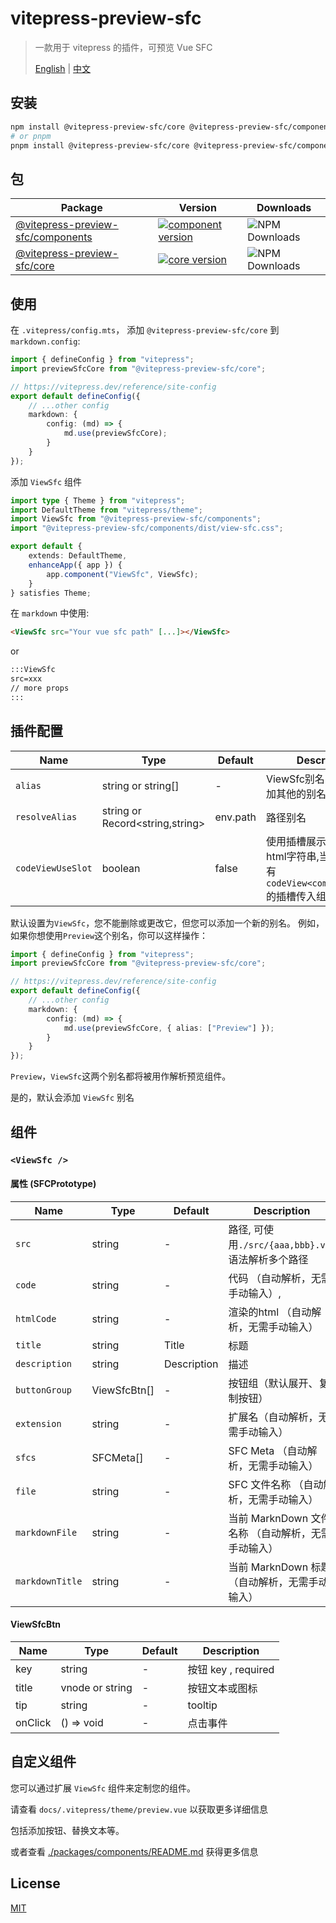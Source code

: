 # vitepress-preview-sfc

> 一款用于 vitepress 的插件，可预览 Vue SFC
>
> [English](./README.md) | [中文](./README_CN.md)

## 安装

```bash
npm install @vitepress-preview-sfc/core @vitepress-preview-sfc/components
# or pnpm
pnpm install @vitepress-preview-sfc/core @vitepress-preview-sfc/components
```

## 包

| Package                                                  | Version                                                                                                                                             | Downloads                                                                             |
| -------------------------------------------------------- | --------------------------------------------------------------------------------------------------------------------------------------------------- | ------------------------------------------------------------------------------------- |
| [@vitepress-preview-sfc/components](packages/components) | [![component version](https://badgen.net/npm/v/@vitepress-preview-sfc/components)](https://www.npmjs.com/package/@vitepress-preview-sfc/components) | ![NPM Downloads](https://img.shields.io/npm/dw/%40vitepress-preview-sfc%2Fcomponents) |
| [@vitepress-preview-sfc/core](packages/core)             | [![core version](https://badgen.net/npm/v/@vitepress-preview-sfc/core)](https://www.npmjs.com/package/@vitepress-preview-sfc/core)                  | ![NPM Downloads](https://img.shields.io/npm/dw/%40vitepress-preview-sfc%2Fcore)       |

## 使用

在 `.vitepress/config.mts`， 添加 `@vitepress-preview-sfc/core` 到 `markdown.config`:

```ts
import { defineConfig } from "vitepress";
import previewSfcCore from "@vitepress-preview-sfc/core";

// https://vitepress.dev/reference/site-config
export default defineConfig({
	// ...other config
	markdown: {
		config: (md) => {
			md.use(previewSfcCore);
		}
	}
});
```

添加 `ViewSfc` 组件

```ts
import type { Theme } from "vitepress";
import DefaultTheme from "vitepress/theme";
import ViewSfc from "@vitepress-preview-sfc/components";
import "@vitepress-preview-sfc/components/dist/view-sfc.css";

export default {
	extends: DefaultTheme,
	enhanceApp({ app }) {
		app.component("ViewSfc", ViewSfc);
	}
} satisfies Theme;
```

在 `markdown` 中使用:

```md
<ViewSfc src="Your vue sfc path" [...]></ViewSfc>
```

or

```md
:::ViewSfc
src=xxx
// more props
:::
```

## 插件配置

| Name              | Type                            | Default  | Description                                                                             |
| ----------------- | ------------------------------- | -------- | --------------------------------------------------------------------------------------- |
| `alias`           | string or string[]              | -        | ViewSfc别名，你可以添加其他的别名                                                       |
| `resolveAlias`    | string or Record<string,string> | env.path | 路径别名                                                                                |
| `codeViewUseSlot` | boolean                         | false    | 使用插槽展示代码而不是html字符串,当开启后，会有 `codeView<componentName>`的插槽传入组件 |

默认设置为`ViewSfc`，您不能删除或更改它，但您可以添加一个新的别名。
例如，如果你想使用`Preview`这个别名，你可以这样操作：

```ts
import { defineConfig } from "vitepress";
import previewSfcCore from "@vitepress-preview-sfc/core";

// https://vitepress.dev/reference/site-config
export default defineConfig({
	// ...other config
	markdown: {
		config: (md) => {
			md.use(previewSfcCore, { alias: ["Preview"] });
		}
	}
});
```

`Preview`，`ViewSfc`这两个别名都将被用作解析预览组件。

是的，默认会添加 `ViewSfc` 别名

## 组件

### `<ViewSfc />`

#### 属性 (SFCPrototype)

| Name            | Type         | Default     | Description                                        |
| --------------- | ------------ | ----------- | -------------------------------------------------- |
| `src`           | string       | -           | 路径, 可使用`./src/{aaa,bbb}.vue`语法解析多个路径  |
| `code`          | string       | -           | 代码 （自动解析，无需手动输入）,                   |
| `htmlCode`      | string       | -           | 渲染的html （自动解析，无需手动输入）              |
| `title`         | string       | Title       | 标题                                               |
| `description`   | string       | Description | 描述                                               |
| `buttonGroup`   | ViewSfcBtn[] | -           | 按钮组（默认展开、复制按钮）                       |
| `extension`     | string       | -           | 扩展名（自动解析，无需手动输入）                   |
| `sfcs`          | SFCMeta[]    | -           | SFC Meta （自动解析，无需手动输入）                |
| `file`          | string       | -           | SFC 文件名称 （自动解析，无需手动输入）            |
| `markdownFile`  | string       | -           | 当前 MarknDown 文件名称 （自动解析，无需手动输入） |
| `markdownTitle` | string       | -           | 当前 MarknDown 标题 （自动解析，无需手动输入）     |

#### ViewSfcBtn

| Name    | Type            | Default | Description         |
| ------- | --------------- | ------- | ------------------- |
| key     | string          | -       | 按钮 key , required |
| title   | vnode or string | -       | 按钮文本或图标      |
| tip     | string          | -       | tooltip             |
| onClick | () => void      | -       | 点击事件            |

## 自定义组件

您可以通过扩展 `ViewSfc` 组件来定制您的组件。

请查看 `docs/.vitepress/theme/preview.vue` 以获取更多详细信息

包括添加按钮、替换文本等。

或者查看 [./packages/components/README.md](./packages/components/README.md) 获得更多信息

## License

[MIT](./LICENSE)

